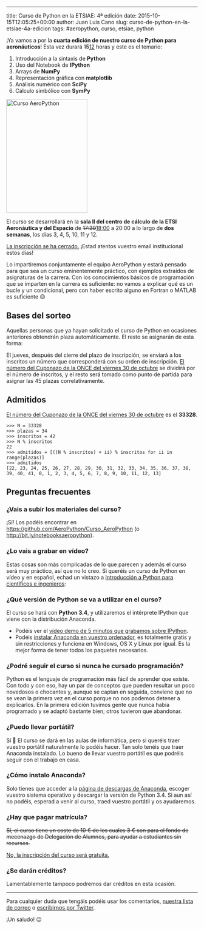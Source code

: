 ---
title: Curso de Python en la ETSIAE: 4ª edición
date: 2015-10-15T12:05:25+00:00
author: Juan Luis Cano
slug: curso-de-python-en-la-etsiae-4a-edicion
tags: #aeropython, curso, etsiae, python

¡Ya vamos a por la **cuarta edición de nuestro curso de Python para aeronáuticos**! Esta vez durará <del datetime="2015-10-25T22:10:48+00:00">15</del><ins datetime="2015-10-25T22:10:48+00:00">12</ins> horas y este es el temario:

  1. Introducción a la sintaxis de **Python**
  2. Uso del Notebook de **IPython**
  3. Arrays de **NumPy**
  4. Representación gráfica con **matplotlib**
  5. Análisis numérico con **SciPy**
  6. Cálculo simbólico con **SymPy**

[<img src="http://pybonacci.org/wp-content/uploads/2015/10/cartel-213x300.png" alt="Curso AeroPython" width="213" height="300" class="aligncenter size-medium wp-image-3516" srcset="https://pybonacci.org/wp-content/uploads/2015/10/cartel-213x300.png 213w, https://pybonacci.org/wp-content/uploads/2015/10/cartel-730x1024.png 730w, https://pybonacci.org/wp-content/uploads/2015/10/cartel.png 1125w" sizes="(max-width: 213px) 100vw, 213px" />](http://pybonacci.org/wp-content/uploads/2015/10/cartel.png)

El curso se desarrollará en la **sala II del centro de cálculo de la ETSI Aeronáutica y del Espacio** de <del datetime="2015-10-25T22:05:45+00:00">17:30</del><ins datetime="2015-10-25T22:05:45+00:00">18:00</ins> a 20:00 a lo largo de **dos semanas**, los días 3, 4, 5, 10, 11 y 12.

<!--more-->

<ins datetime="2015-10-29T17:07:38+00:00">La inscripción se ha cerrado.</ins> ¡Estad atentos vuestro email institucional estos días!

Lo impartiremos conjuntamente el equipo AeroPython y estará pensado para que sea un curso eminentemente práctico, con ejemplos extraídos de asignaturas de la carrera. Con los conocimientos básicos de programación que se imparten en la carrera es suficiente: no vamos a explicar qué es un bucle y un condicional, pero con haber escrito alguno en Fortran o MATLAB es suficiente 😉

## Bases del sorteo

Aquellas personas que ya hayan solicitado el curso de Python en ocasiones anteriores obtendrán plaza automáticamente. El resto se asignarán de esta forma:

El jueves, después del cierre del plazo de inscripción, se enviará a los inscritos un número que corresponderá con su orden de inscripción. [El número del Cuponazo de la ONCE del viernes 30 de octubre](https://www.juegosonce.es/resultados-cuponazo-30-octubre-2015) se dividirá por el número de inscritos, y el resto será tomado como punto de partida para asignar las 45 plazas correlativamente.

## Admitidos

[El número del Cuponazo de la ONCE del viernes 30 de octubre](https://www.juegosonce.es/resultados-cuponazo-30-octubre-2015) es el **33328**.

<pre><code class="language-python">&gt;&gt;&gt; N = 33328
&gt;&gt;&gt; plazas = 34
&gt;&gt;&gt; inscritos = 42
&gt;&gt;&gt; N % inscritos
22
&gt;&gt;&gt; admitidos = [((N % inscritos) + ii) % inscritos for ii in range(plazas)]
&gt;&gt;&gt; admitidos
[22, 23, 24, 25, 26, 27, 28, 29, 30, 31, 32, 33, 34, 35, 36, 37, 38, 39, 40, 41, 0, 1, 2, 3, 4, 5, 6, 7, 8, 9, 10, 11, 12, 13]</code></pre>

## Preguntas frecuentes

### ¿Vais a subir los materiales del curso?

¡Sí! Los podéis encontrar en <https://github.com/AeroPython/Curso_AeroPython> (o <http://bit.ly/notebooksaeropython>).

### ¿Lo vais a grabar en vídeo?

Estas cosas son más complicadas de lo que parecen y además el curso será muy práctico, así que no lo creo. Si queréis un curso de Python en vídeo y en español, echad un vistazo a [Introducción a Python para científicos e ingenieros](http://bit.ly/curso-python-vid):



### ¿Qué versión de Python se va a utilizar en el curso?

El curso se hará con **Python 3.4**, y utilizaremos el intérprete IPython que viene con la distribución Anaconda.

  * Podéis ver el [vídeo demo de 5 minutos que grabamos sobre IPython](http://youtu.be/C0D9KQdigGk).
  * Podéis [instalar Anaconda en vuestro ordenador](http://continuum.io/downloads), es totalmente gratis y sin restricciones y funciona en Windows, OS X y Linux por igual. Es la mejor forma de tener todos los paquetes necesarios.

### ¿Podré seguir el curso si nunca he cursado programación?

Python es el lenguaje de programación más fácil de aprender que existe. Con todo y con eso, hay un par de conceptos que pueden resultar un poco novedosos o chocantes y, aunque se captan en seguida, conviene que no se vean la primera vez en el curso porque no nos podemos detener a explicarlos. En la primera edición tuvimos gente que nunca había programado y se adaptó bastante bien; otros tuvieron que abandonar.

### ¿Puedo llevar portátil?

Sí 🙂 El curso se dará en las aulas de informática, pero si queréis traer vuestro portátil naturalmente lo podéis hacer. Tan solo tenéis que traer Anaconda instalado. Lo bueno de llevar vuestro portátil es que podréis seguir con el trabajo en casa.

### ¿Cómo instalo Anaconda?

Solo tienes que acceder a la [página de descargas de Anaconda](http://continuum.io/downloads), escoger vuestro sistema operativo y descargar la versión de Python 3.4. Si aun así no podéis, esperad a venir al curso, traed vuestro portátil y os ayudaremos.

### ¿Hay que pagar matrícula?

<del datetime="2015-10-25T16:12:42+00:00">Sí, el curso tiene un coste de 10 € de los cuales 3 € son para el fondo de mecenazgo de Delegación de Alumnos, para ayudar a estudiantes sin recursos.</del>

<ins datetime="2015-10-25T16:12:42+00:00">No, la inscripción del curso será gratuita.</ins>

### ¿Se darán créditos?

Lamentablemente tampoco podremos dar créditos en esta ocasión.

* * *

Para cualquier duda que tengáis podéis usar los comentarios, [nuestra lista de correo](https://groups.google.com/forum/#!forum/aeropython) o [escribirnos por Twitter](http://twitter.com/AeroPython).

¡Un saludo! 😉